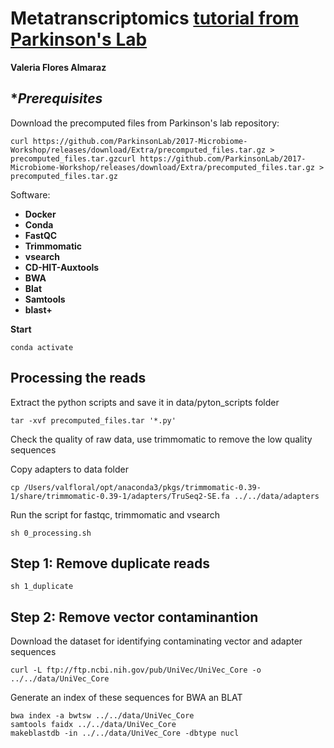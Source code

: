 # Metatranscriptomics [tutorial from Parkinson's Lab](https://github.com/ParkinsonLab/Metatranscriptome-Workshop)



**Valeria Flores Almaraz**

## **Prerequisites*

Download the precomputed files from Parkinson's lab repository:

```
curl https://github.com/ParkinsonLab/2017-Microbiome-Workshop/releases/download/Extra/precomputed_files.tar.gz > precomputed_files.tar.gzcurl https://github.com/ParkinsonLab/2017-Microbiome-Workshop/releases/download/Extra/precomputed_files.tar.gz > precomputed_files.tar.gz
```


Software:

* **Docker**
* **Conda**
* **FastQC**
* **Trimmomatic**
* **vsearch**
* **CD-HIT-Auxtools**
* **BWA**
* **Blat**
* **Samtools**
* **blast+**

**Start**

```
conda activate
```

## **Processing the reads**

Extract the python scripts and save it in data/pyton_scripts folder

```
tar -xvf precomputed_files.tar '*.py'
```

Check the quality of raw data, use trimmomatic to remove the low quality sequences

Copy adapters to data folder

```
cp /Users/valfloral/opt/anaconda3/pkgs/trimmomatic-0.39-1/share/trimmomatic-0.39-1/adapters/TruSeq2-SE.fa ../../data/adapters 
```

Run the script for fastqc, trimmomatic and vsearch

```
sh 0_processing.sh
```

## Step 1: **Remove duplicate reads**

```
sh 1_duplicate
```


## Step 2: **Remove vector contaminantion**
Download the dataset for identifying contaminating vector and adapter sequences

```
curl -L ftp://ftp.ncbi.nih.gov/pub/UniVec/UniVec_Core -o ../../data/UniVec_Core
```

Generate an index of these sequences for BWA an BLAT

```
bwa index -a bwtsw ../../data/UniVec_Core
samtools faidx ../../data/UniVec_Core
makeblastdb -in ../../data/UniVec_Core -dbtype nucl
```

